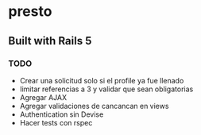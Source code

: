 # presto
## Built with Rails 5
### TODO
* Crear una solicitud solo si el profile ya fue llenado
* limitar referencias a 3 y validar que sean obligatorias
* Agregar AJAX
* Agregar validaciones de cancancan en views
* Authentication sin Devise
* Hacer tests con rspec
